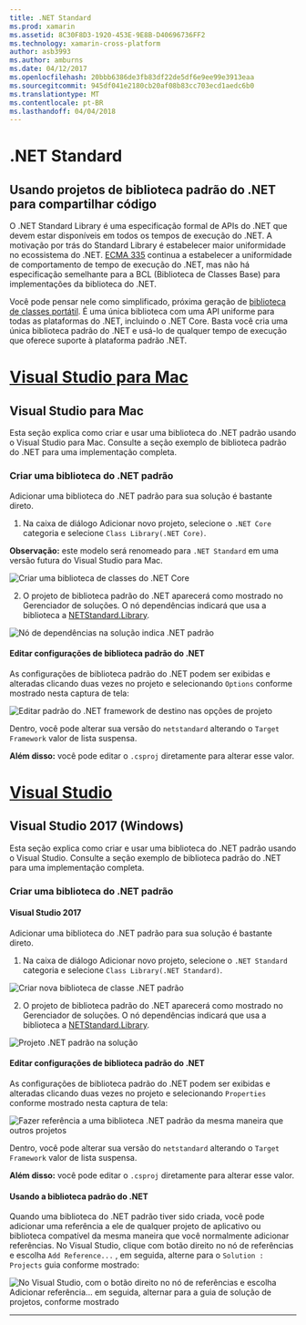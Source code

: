```yaml
---
title: .NET Standard
ms.prod: xamarin
ms.assetid: 8C30F8D3-1920-453E-9E8B-D40696736FF2
ms.technology: xamarin-cross-platform
author: asb3993
ms.author: amburns
ms.date: 04/12/2017
ms.openlocfilehash: 20bbb6386de3fb83df22de5df6e9ee99e3913eaa
ms.sourcegitcommit: 945df041e2180cb20af08b83cc703ecd1aedc6b0
ms.translationtype: MT
ms.contentlocale: pt-BR
ms.lasthandoff: 04/04/2018
---
```

# <a name="net-standard"></a>.NET Standard

## <a name="using-net-standard-library-projects-to-share-code"></a>Usando projetos de biblioteca padrão do .NET para compartilhar código

O .NET Standard Library é uma especificação formal de APIs do .NET que devem estar disponíveis em todos os tempos de execução do .NET. A motivação por trás do Standard Library é estabelecer maior uniformidade no ecossistema do .NET.
[ECMA 335](https://github.com/dotnet/coreclr/blob/master/Documentation/project-docs/dotnet-standards.md) continua a estabelecer a uniformidade de comportamento de tempo de execução do .NET, mas não há especificação semelhante para a BCL (Biblioteca de Classes Base) para implementações da biblioteca do .NET.

Você pode pensar nele como simplificado, próxima geração de [biblioteca de classes portátil](https://msdn.microsoft.com/library/gg597391.aspx).
É uma única biblioteca com uma API uniforme para todas as plataformas do .NET, incluindo o .NET Core. Basta você cria uma única biblioteca padrão do .NET e usá-lo de qualquer tempo de execução que oferece suporte à plataforma padrão .NET.

# <a name="visual-studio-for-mactabvsmac"></a>[Visual Studio para Mac](#tab/vsmac)

## <a name="visual-studio-for-mac"></a>Visual Studio para Mac

Esta seção explica como criar e usar uma biblioteca do .NET padrão usando o Visual Studio para Mac. Consulte a seção exemplo de biblioteca padrão do .NET para uma implementação completa.

### <a name="creating-a-net-standard-library"></a>Criar uma biblioteca do .NET padrão

Adicionar uma biblioteca do .NET padrão para sua solução é bastante direto.

1. Na caixa de diálogo Adicionar novo projeto, selecione o `.NET Core` categoria e selecione `Class Library(.NET Core)`.

  **Observação:** este modelo será renomeado para `.NET Standard` em uma versão futura do Visual Studio para Mac.

  ![Criar uma biblioteca de classes do .NET Core](net-standard-images/vsm01.png)

2. O projeto de biblioteca padrão do .NET aparecerá como mostrado no Gerenciador de soluções. O nó dependências indicará que usa a biblioteca a [NETStandard.Library](https://www.nuget.org/packages/NETStandard.Library/).

  ![Nó de dependências na solução indica .NET padrão](net-standard-images/vsm02.png)

#### <a name="editing-net-standard-library-settings"></a>Editar configurações de biblioteca padrão do .NET

As configurações de biblioteca padrão do .NET podem ser exibidas e alteradas clicando duas vezes no projeto e selecionando `Options` conforme mostrado nesta captura de tela:

![Editar padrão do .NET framework de destino nas opções de projeto](net-standard-images/vsm03.png)

Dentro, você pode alterar sua versão do `netstandard` alterando o `Target Framework` valor de lista suspensa.

**Além disso:** você pode editar o `.csproj` diretamente para alterar esse valor.

# <a name="visual-studiotabvswin"></a>[Visual Studio](#tab/vswin)

## <a name="visual-studio-2017-windows"></a>Visual Studio 2017 (Windows)

Esta seção explica como criar e usar uma biblioteca do .NET padrão usando o Visual Studio. Consulte a seção exemplo de biblioteca padrão do .NET para uma implementação completa.

### <a name="creating-a-net-standard-library"></a>Criar uma biblioteca do .NET padrão

#### <a name="visual-studio-2017"></a>Visual Studio 2017

Adicionar uma biblioteca do .NET padrão para sua solução é bastante direto.

1. Na caixa de diálogo Adicionar novo projeto, selecione o `.NET Standard` categoria e selecione `Class Library(.NET Standard)`.

  ![](net-standard-images/vs01.png "Criar nova biblioteca de classe .NET padrão")

2. O projeto de biblioteca padrão do .NET aparecerá como mostrado no Gerenciador de soluções. O nó dependências indicará que usa a biblioteca a [NETStandard.Library](https://www.nuget.org/packages/NETStandard.Library/).

  ![](net-standard-images/vs02.png "Projeto .NET padrão na solução")

#### <a name="editing-net-standard-library-settings"></a>Editar configurações de biblioteca padrão do .NET

As configurações de biblioteca padrão do .NET podem ser exibidas e alteradas clicando duas vezes no projeto e selecionando `Properties` conforme mostrado nesta captura de tela:

![](net-standard-images/vs03.png "Fazer referência a uma biblioteca .NET padrão da mesma maneira que outros projetos")

Dentro, você pode alterar sua versão do `netstandard` alterando o `Target Framework` valor de lista suspensa.

**Além disso:** você pode editar o `.csproj` diretamente para alterar esse valor.

#### <a name="using-net-standard-library"></a>Usando a biblioteca padrão do .NET

Quando uma biblioteca do .NET padrão tiver sido criada, você pode adicionar uma referência a ele de qualquer projeto de aplicativo ou biblioteca compatível da mesma maneira que você normalmente adicionar referências. No Visual Studio, clique com botão direito no nó de referências e escolha `Add Reference...` , em seguida, alterne para o `Solution : Projects` guia conforme mostrado:

![](net-standard-images/vs04.png "No Visual Studio, com o botão direito no nó de referências e escolha Adicionar referência... em seguida, alternar para a guia de solução de projetos, conforme mostrado")

-----

